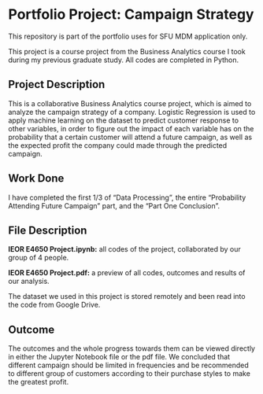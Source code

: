 # Portfolio Project: Campaign Strategy
This repository is part of the portfolio uses for SFU MDM application only. 

This project is a course project from the Business Analytics course I took during my previous graduate study. All codes are completed in Python. 


## Project Description
This is a collaborative Business Analytics course project, which is aimed to analyze the campaign strategy of a company. Logistic Regression is used to apply machine learning on the dataset to predict customer response to other variables, in order to figure out the impact of each variable has on the probability that a certain customer will attend a future campaign, as well as the expected profit the company could made through the predicted campaign. 


## Work Done
I have completed the first 1/3 of “Data Processing”, the entire “Probability Attending Future Campaign” part, and the “Part One Conclusion”.


## File Description
**IEOR E4650 Project.ipynb:** all codes of the project, collaborated by our group of 4 people. 

**IEOR E4650 Project.pdf:** a preview of all codes, outcomes and results of our analysis. 

The dataset we used in this project is stored remotely and been read into the code from Google Drive. 


## Outcome
The outcomes and the whole progress towards them can be viewed directly in either the Jupyter Notebook file or the pdf file. We concluded that different campaign should be limited in frequencies and be recommended to different group of customers according to their purchase styles to make the greatest profit. 

